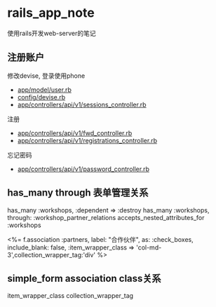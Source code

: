 # rails_app_note
使用rails开发web-server的笔记

## 注册账户
修改devise, 登录使用phone

- [app/model/user.rb](/app/model/user.rb)
- [config/devise.rb](/config/devise.rb)
- [app/controllers/api/v1/sessions_controller.rb](/app/controllers/api/v1/sessions_controller.rb)

注册
- [app/controllers/api/v1/fwd_controller.rb](/app/controllers/api/v1/fwd_controller.rb)
- [app/controllers/api/v1/registrations_controller.rb](/app/controllers/api/v1/registrations_controller.rb)

忘记密码
- [app/controllers/api/v1/password_controller.rb](/app/controllers/api/v1/password_controller.rb)

## has_many through 表单管理关系
  has_many :workshops, :dependent => :destroy
  has_many :workshops, through: :workshop_partner_relations
  accepts_nested_attributes_for :workshops

  <%= f.association :partners, label: "合作伙伴", as: :check_boxes, include_blank: false, :item_wrapper_class => 'col-md-3',collection_wrapper_tag:'div' %>

## simple_form association class关系
item_wrapper_class 
collection_wrapper_tag
